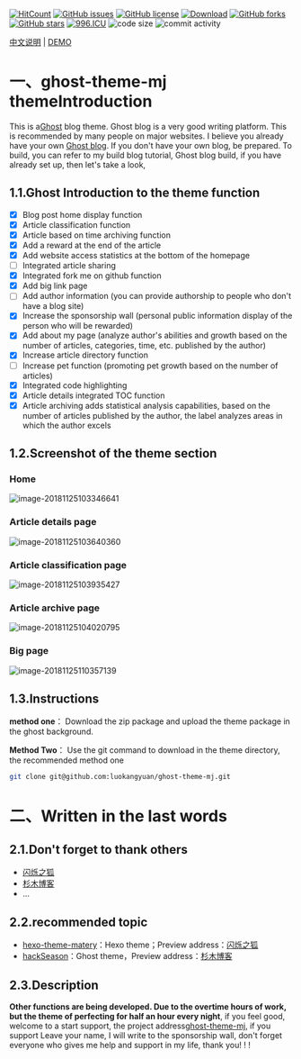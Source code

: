 [![HitCount](http://hits.dwyl.io/luokangyuan/ghost-theme-mj.svg)](http://hits.dwyl.io/luokangyuan/ghost-theme-mj)  [![GitHub issues](https://img.shields.io/github/issues/luokangyuan/ghost-theme-mj.svg)](https://github.com/luokangyuan/ghost-theme-mj/issues)  [![GitHub license](https://img.shields.io/github/license/luokangyuan/ghost-theme-mj.svg)](https://github.com/luokangyuan/ghost-theme-mj/blob/master/LICENSE)  [![Download](https://img.shields.io/badge/downloads-master-green.svg)](https://img.shields.io/badge/hexo-%3E%3D%203.0-blue.svg) [![GitHub forks](https://img.shields.io/github/forks/luokangyuan/ghost-theme-mj.svg)](https://github.com/luokangyuan/ghost-theme-mj/network)  [![GitHub stars](https://img.shields.io/github/stars/luokangyuan/ghost-theme-mj.svg)](https://github.com/luokangyuan/ghost-theme-mj/stargazers)  [![996.ICU](https://img.shields.io/badge/Link-996.ICU-red.svg)](https://996.icu/#/zh_CN)  ![code size](https://img.shields.io/github/languages/code-size/luokangyuan/ghost-theme-mj.svg?style=popout)   ![commit activity](https://img.shields.io/github/commit-activity/m/luokangyuan/ghost-theme-mj.svg)

[中文说明](README_CN.md) | [DEMO](http://luokangyuan.com/)

# 一、ghost-theme-mj themeIntroduction

This is a[Ghost](https://ghost.org) blog theme. Ghost blog is a very good writing platform. This is recommended by many people on major websites. I believe you already have your own [Ghost blog]((http://luokangyuan.com/ghostbo-ke-an-zhuang/)). If you don't have your own blog, be prepared. To build, you can refer to my build blog tutorial, Ghost blog build, if you have already set up, then let's take a look,

## 1.1.Ghost Introduction to the theme function

- [x] Blog post home display function
- [x] Article classification function
- [x] Article based on time archiving function
- [x] Add a reward at the end of the article
- [x] Add website access statistics at the bottom of the homepage
- [ ] Integrated article sharing
- [x] Integrated fork me on github function
- [x] Add big link page
- [ ] Add author information (you can provide authorship to people who don't have a blog site)
- [x] Increase the sponsorship wall (personal public information display of the person who will be rewarded)
- [x] Add about my page (analyze author's abilities and growth based on the number of articles, categories, time, etc. published by the author)
- [x] Increase article directory function
- [ ] Increase pet function (promoting pet growth based on the number of articles)
- [x] Integrated code highlighting
- [x] Article details integrated TOC function
- [x] Article archiving adds statistical analysis capabilities, based on the number of articles published by the author, the label analyzes areas in which the author excels

## 1.2.Screenshot of the theme section

### Home

![image-20181125103346641](http://image.luokangyuan.com/2018-11-25-023351.png)

### Article details page

![image-20181125103640360](http://image.luokangyuan.com/2018-11-25-023645.png)

### Article classification page

![image-20181125103935427](http://image.luokangyuan.com/2018-11-25-023939.png)

### Article archive page

![image-20181125104020795](http://image.luokangyuan.com/2018-11-25-024025.png)

### Big page

![image-20181125110357139](http://image.luokangyuan.com/2018-11-25-030401.png)

## 1.3.Instructions

**method one**： Download the zip package and upload the theme package in the ghost background.

**Method Two**： Use the git command to download in the theme directory, the recommended method one

```bash
git clone git@github.com:luokangyuan/ghost-theme-mj.git
```

# 二、Written in the last words

## 2.1.Don't forget to thank others

- [闪烁之狐](https://github.com/blinkfox)
- [杉木博客](http://w3more.cn/)
- ...

## 2.2.recommended topic

- [hexo-theme-matery](https://github.com/blinkfox/hexo-theme-matery)：Hexo theme；Preview address：[闪烁之狐](https://blinkfox.github.io/)
- [hackSeason](https://github.com/mrbin1573/hackSeason)：Ghost theme，Preview address：[杉木博客](http://w3more.cn/)

## 2.3.Description

**Other functions are being developed. Due to the overtime hours of work, but the theme of perfecting for half an hour every night**, if you feel good, welcome to a start support, the project address[ghost-theme-mj](https://github.com/luokangyuan/ghost-theme-mj), if you support Leave your name, I will write to the sponsorship wall, don't forget everyone who gives me help and support in my life, thank you! ! !

